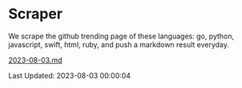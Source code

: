 # Scraper

We scrape the github trending page of these languages: go, python, javascript, swift, html, ruby, and push a markdown result everyday.

[2023-08-03.md](https://github.com/henson/Scraper/blob/master/2023-08-03.md)

Last Updated: 2023-08-03 00:00:04
